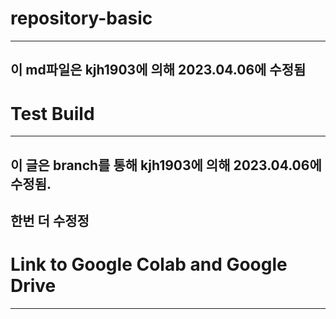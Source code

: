 # repository-basic
-------------------------------------
## 이 md파일은 kjh1903에 의해 2023.04.06에 수정됨

# Test Build
-------------------------------------------
## 이 글은  branch를 통해 kjh1903에 의해 2023.04.06에 수정됨.

## 한번 더 수정정

# Link to Google Colab and Google Drive
------------------------------------------